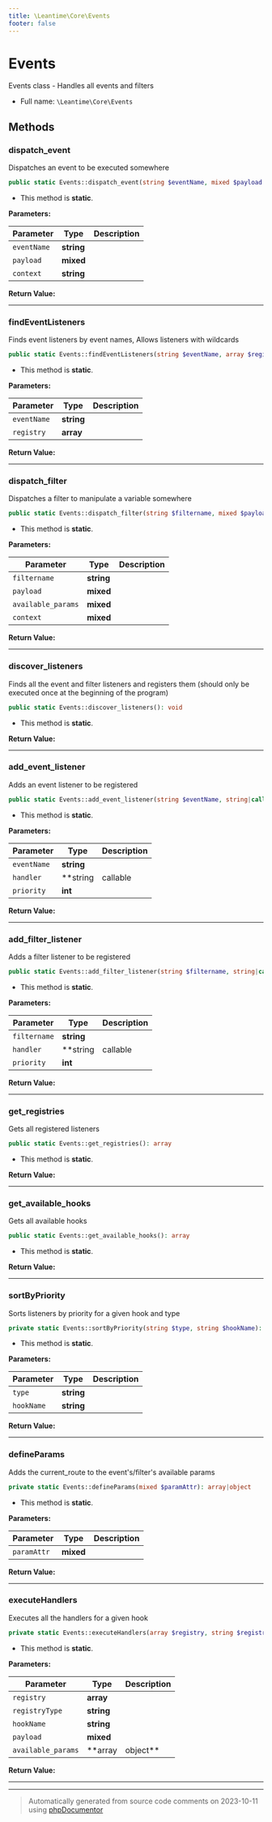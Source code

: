 ```yaml
---
title: \Leantime\Core\Events
footer: false
---
```


# Events

Events class - Handles all events and filters



* Full name: `\Leantime\Core\Events`



## Methods

### dispatch_event

Dispatches an event to be executed somewhere

```php
public static Events::dispatch_event(string $eventName, mixed $payload = [], string $context = &#039;&#039;): void
```



* This method is **static**.




**Parameters:**

| Parameter | Type | Description |
|-----------|------|-------------|
| `eventName` | **string** |  |
| `payload` | **mixed** |  |
| `context` | **string** |  |


**Return Value:**





---
### findEventListeners

Finds event listeners by event names,
Allows listeners with wildcards

```php
public static Events::findEventListeners(string $eventName, array $registry): array
```



* This method is **static**.




**Parameters:**

| Parameter | Type | Description |
|-----------|------|-------------|
| `eventName` | **string** |  |
| `registry` | **array** |  |


**Return Value:**





---
### dispatch_filter

Dispatches a filter to manipulate a variable somewhere

```php
public static Events::dispatch_filter(string $filtername, mixed $payload = &#039;&#039;, mixed $available_params = [], mixed $context = &#039;&#039;): mixed
```



* This method is **static**.




**Parameters:**

| Parameter | Type | Description |
|-----------|------|-------------|
| `filtername` | **string** |  |
| `payload` | **mixed** |  |
| `available_params` | **mixed** |  |
| `context` | **mixed** |  |


**Return Value:**





---
### discover_listeners

Finds all the event and filter listeners and registers them
(should only be executed once at the beginning of the program)

```php
public static Events::discover_listeners(): void
```



* This method is **static**.





**Return Value:**





---
### add_event_listener

Adds an event listener to be registered

```php
public static Events::add_event_listener(string $eventName, string|callable|object $handler, int $priority = 10): void
```



* This method is **static**.




**Parameters:**

| Parameter | Type | Description |
|-----------|------|-------------|
| `eventName` | **string** |  |
| `handler` | **string|callable|object** |  |
| `priority` | **int** |  |


**Return Value:**





---
### add_filter_listener

Adds a filter listener to be registered

```php
public static Events::add_filter_listener(string $filtername, string|callable|object $handler, int $priority = 10): void
```



* This method is **static**.




**Parameters:**

| Parameter | Type | Description |
|-----------|------|-------------|
| `filtername` | **string** |  |
| `handler` | **string|callable|object** |  |
| `priority` | **int** |  |


**Return Value:**





---
### get_registries

Gets all registered listeners

```php
public static Events::get_registries(): array
```



* This method is **static**.





**Return Value:**





---
### get_available_hooks

Gets all available hooks

```php
public static Events::get_available_hooks(): array
```



* This method is **static**.





**Return Value:**





---
### sortByPriority

Sorts listeners by priority for a given hook and type

```php
private static Events::sortByPriority(string $type, string $hookName): void
```



* This method is **static**.




**Parameters:**

| Parameter | Type | Description |
|-----------|------|-------------|
| `type` | **string** |  |
| `hookName` | **string** |  |


**Return Value:**





---
### defineParams

Adds the current_route to the event's/filter's available params

```php
private static Events::defineParams(mixed $paramAttr): array|object
```



* This method is **static**.




**Parameters:**

| Parameter | Type | Description |
|-----------|------|-------------|
| `paramAttr` | **mixed** |  |


**Return Value:**





---
### executeHandlers

Executes all the handlers for a given hook

```php
private static Events::executeHandlers(array $registry, string $registryType, string $hookName, mixed $payload, array|object $available_params = []): array|object|null
```



* This method is **static**.




**Parameters:**

| Parameter | Type | Description |
|-----------|------|-------------|
| `registry` | **array** |  |
| `registryType` | **string** |  |
| `hookName` | **string** |  |
| `payload` | **mixed** |  |
| `available_params` | **array|object** |  |


**Return Value:**





---


---
> Automatically generated from source code comments on 2023-10-11 using [phpDocumentor](http://www.phpdoc.org/)
